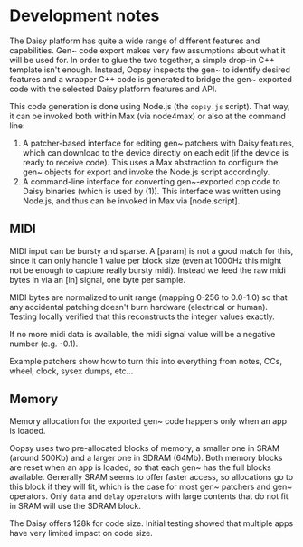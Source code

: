 # Development notes

The Daisy platform has quite a wide range of different features and capabilities. Gen~ code export makes very few assumptions about what it will be used for. In order to glue the two together, a simple drop-in C++ template isn't enough. Instead, Oopsy inspects the gen~ to identify desired features and a wrapper C++ code is generated to bridge the gen~ exported code with the selected Daisy platform features and API. 

This code generation is done using Node.js (the `oopsy.js` script). That way, it can be invoked both within Max (via node4max) or also at the command line:

1. A patcher-based interface for editing gen~ patchers with Daisy features, which can download to the device directly on each edit (if the device is ready to receive code). This uses a Max abstraction to configure the gen~ objects for export and invoke the Node.js script accordingly.
2. A command-line interface for converting gen~-exported cpp code to Daisy binaries (which is used by (1)). This interface was written using Node.js, and thus can be invoked in Max via [node.script]. 

## MIDI

MIDI input can be bursty and sparse. A [param] is not a good match for this, since it can only handle 1 value per block size (even at 1000Hz this might not be enough to capture really bursty midi). Instead we feed the raw midi bytes in via an [in] signal, one byte per sample. 

MIDI bytes are normalized to unit range (mapping 0-256 to 0.0-1.0) so that any accidental patching doesn't burn hardware (electrical or human). Testing locally verified that this reconstructs the integer values exactly. 

If no more midi data is available, the midi signal value will be a negative number (e.g. -0.1).

Example patchers show how to turn this into everything from notes, CCs, wheel, clock, sysex dumps, etc... 

## Memory

Memory allocation for the exported gen~ code happens only when an app is loaded. 

Oopsy uses two pre-allocated blocks of memory, a smaller one in SRAM (around 500Kb) and a larger one in SDRAM (64Mb). Both memory blocks are reset when an app is loaded, so that each gen~ has the full blocks available. Generally SRAM seems to offer faster access, so allocations go to this block if they will fit, which is the case for most gen~ patchers and gen~ operators. Only `data` and `delay` operators with large contents that do not fit in SRAM will use the SDRAM block.

The Daisy offers 128k for code size. Initial testing showed that multiple apps have very limited impact on code size. 
